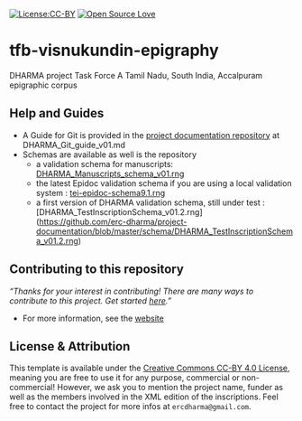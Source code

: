 [![License:CC-BY](https://img.shields.io/badge/licence-CC--BY-green.svg)](https://img.shields.io/badge/licence-CC--BY-green.svg)
[![Open Source Love](https://badges.frapsoft.com/os/v1/open-source.svg?v=103)](https://github.com/ellerbrock/open-source-badges/)

# tfb-visnukundin-epigraphy
DHARMA project Task Force A Tamil Nadu, South India, Accalpuram epigraphic corpus

## Help and Guides
* A Guide for Git is provided in the [project documentation repository](https://github.com/erc-dharma/project-documentation) at DHARMA_Git_guide_v01.md
* Schemas are available as well is the repository
  - a validation schema for manuscripts: [DHARMA_Manuscripts_schema_v01.rng](https://github.com/erc-dharma/project-documentation/blob/master/schema/DHARMA_Manuscripts_schema_v01.rng)
  - the latest Epidoc validation schema if you are using a local validation system : [tei-epidoc-schema9.1.rng](https://github.com/erc-dharma/project-documentation/blob/master/schema/tei-epidoc-schema9.1.rng)
  - a first version of DHARMA validation schema, still under test : [DHARMA_TestInscriptionSchema_v01.2.rng] (https://github.com/erc-dharma/project-documentation/blob/master/schema/DHARMA_TestInscriptionSchema_v01.2.rng)

## Contributing to this repository
*“Thanks for your interest in contributing! There are many ways to contribute to this project. Get started [here](https://github.com/erc-dharma/project-documentation/tree/master/guides/github-issuetracker).”*
* For more information, see the [website](https://dharma.hypotheses.org/)

## License & Attribution
This template is available under the [Creative Commons CC-BY 4.0 License](https://creativecommons.org/licenses/by/4.0/), meaning you are free to use it for any purpose, commercial or non-commercial! However, we ask you to mention the project name, funder as well as the members involved in the XML edition of the inscriptions. Feel free to contact the project for more infos at `ercdharma@gmail.com`.
